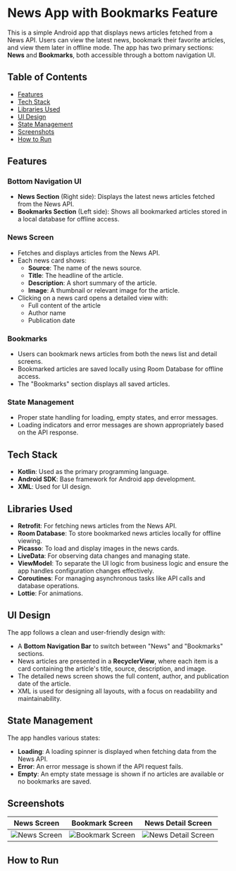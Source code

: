 # News App with Bookmarks Feature

This is a simple Android app that displays news articles fetched from a News API. Users can view the latest news, bookmark their favorite articles, and view them later in offline mode. The app has two primary sections: **News** and **Bookmarks**, both accessible through a bottom navigation UI.

## Table of Contents
- [Features](#features)
- [Tech Stack](#tech-stack)
- [Libraries Used](#libraries-used)
- [UI Design](#ui-design)
- [State Management](#state-management)
- [Screenshots](#screenshots)
- [How to Run](#how-to-run)

## Features

### Bottom Navigation UI
- **News Section** (Right side): Displays the latest news articles fetched from the News API.
- **Bookmarks Section** (Left side): Shows all bookmarked articles stored in a local database for offline access.

### News Screen
- Fetches and displays articles from the News API.
- Each news card shows:
  - **Source**: The name of the news source.
  - **Title**: The headline of the article.
  - **Description**: A short summary of the article.
  - **Image**: A thumbnail or relevant image for the article.
- Clicking on a news card opens a detailed view with:
  - Full content of the article
  - Author name
  - Publication date

### Bookmarks
- Users can bookmark news articles from both the news list and detail screens.
- Bookmarked articles are saved locally using Room Database for offline access.
- The "Bookmarks" section displays all saved articles.

### State Management
- Proper state handling for loading, empty states, and error messages.
- Loading indicators and error messages are shown appropriately based on the API response.

## Tech Stack
- **Kotlin**: Used as the primary programming language.
- **Android SDK**: Base framework for Android app development.
- **XML**: Used for UI design.

## Libraries Used
- **Retrofit**: For fetching news articles from the News API.
- **Room Database**: To store bookmarked news articles locally for offline viewing.
- **Picasso**: To load and display images in the news cards.
- **LiveData**: For observing data changes and managing state.
- **ViewModel**: To separate the UI logic from business logic and ensure the app handles configuration changes effectively.
- **Coroutines**: For managing asynchronous tasks like API calls and database operations.
- **Lottie**: For animations.

## UI Design
The app follows a clean and user-friendly design with:
- A **Bottom Navigation Bar** to switch between "News" and "Bookmarks" sections.
- News articles are presented in a **RecyclerView**, where each item is a card containing the article's title, source, description, and image.
- The detailed news screen shows the full content, author, and publication date of the article.
- XML is used for designing all layouts, with a focus on readability and maintainability.

## State Management
The app handles various states:
- **Loading**: A loading spinner is displayed when fetching data from the News API.
- **Error**: An error message is shown if the API request fails.
- **Empty**: An empty state message is shown if no articles are available or no bookmarks are saved.

## Screenshots
| News Screen | Bookmark Screen | News Detail Screen |
| --- | --- | --- |
| ![News Screen](path_to_screenshot) | ![Bookmark Screen](path_to_screenshot) | ![News Detail Screen](path_to_screenshot) |

## How to Run

